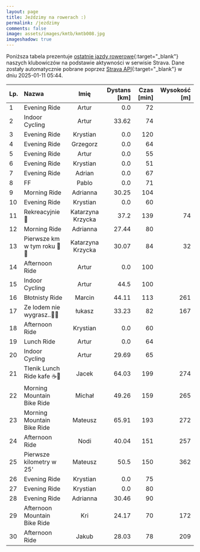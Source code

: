 ```yaml
---
layout: page
title: Jeździmy na rowerach :)
permalink: /jezdzimy
comments: false
image: assets/images/kmtb/kmtb008.jpg
imageshadow: true
---
```


Poniższa tabela prezentuje [ostatnie jazdy rowerowe](https://www.strava.com/clubs/336381){:target="_blank"} naszych klubowiczów na podstawie aktywności w serwisie Strava. Dane zostały automatycznie pobrane poprzez [Strava API](https://developers.strava.com/docs/reference/#api-Clubs-getClubActivitiesById){:target="_blank"} w dniu 2025-01-11 05:44.

Lp. | Nazwa | Imię | Dystans [km] | Czas [min] | Wysokość [m]
:--- | :--- | :---: | ---: | ---: | ---:
1|Evening Ride|Artur|0.0|72|
2|Indoor Cycling|Artur|33.62|74|
3|Evening Ride|Krystian|0.0|120|
4|Evening Ride|Grzegorz|0.0|64|
5|Evening Ride|Artur|0.0|55|
6|Evening Ride|Krystian|0.0|51|
7|Evening Ride|Adrian|0.0|67|
8|FF|Pablo|0.0|71|
9|Morning Ride|Adrianna|30.25|104|
10|Evening Ride|Krystian|0.0|60|
11|Rekreacyjnie 🚴|Katarzyna Krzycka|37.2|139|74
12|Morning Ride|Adrianna|27.44|80|
13|Pierwsze km w tym roku 🚴😃|Katarzyna Krzycka|30.07|84|32
14|Afternoon Ride|Artur|0.0|100|
15|Indoor Cycling|Artur|44.5|100|
16|Błotnisty Ride|Marcin|44.11|113|261
17|Ze lodem nie wygrasz..🍦🥲|łukasz|33.23|82|167
18|Afternoon Ride|Krystian|0.0|60|
19|Lunch Ride|Artur|0.0|64|
20|Indoor Cycling|Artur|29.69|65|
21|Tlenik Lunch Ride kafe ☕️🍪|Jacek|64.03|199|274
22|Morning Mountain Bike Ride|Michał|49.26|159|265
23|Morning Mountain Bike Ride|Mateusz|65.91|193|272
24|Afternoon Ride|Nodi|40.04|151|257
25|Pierwsze kilometry w 25'|Mateusz|50.5|150|362
26|Evening Ride|Krystian|0.0|75|
27|Evening Ride|Krystian|0.0|80|
28|Evening Ride|Adrianna|30.46|90|
29|Afternoon Mountain Bike Ride|Kri|24.17|70|172
30|Afternoon Ride|Jakub|28.03|78|209
